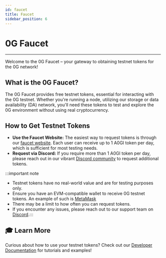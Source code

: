 ```yaml
---
id: faucet
title: Faucet
sidebar_position: 6
---
```


# 0G Faucet
---

Welcome to the 0G Faucet – your gateway to obtaining testnet tokens for the 0G network!

## What is the 0G Faucet?

The 0G Faucet provides free testnet tokens, essential for interacting with the 0G testnet. Whether you're running a node, utilizing our storage or data availability (DA) network, you'll need these tokens to test and explore the 0G environment without using real cryptocurrency.

## How to Get Testnet Tokens
- **Use the Faucet Website:** The easiest way to request tokens is through our [faucet website](https://faucet.0g.ai). Each user can receive up to 1 A0GI token per day, which is sufficient for most testing needs.
- **Request via Discord:** If you require more than 1 A0GI token per day, please reach out in our vibrant [Discord community](https://discord.com/invite/0glabs) to request additional tokens.

:::important note
- Testnet tokens have no real-world value and are for testing purposes only.
- Ensure you have an EVM-compatible wallet to receive 0G testnet tokens. An example of such is [MetaMask](https://metamask.io/download/)
- There may be a limit to how often you can request tokens.
- If you encounter any issues, please reach out to our support team on [Discord](https://discord.com/invite/0glabs).:::

## 🎓 Learn More

Curious about how to use your testnet tokens? Check out our [Developer Documentation](../run-a-node) for tutorials and examples!
